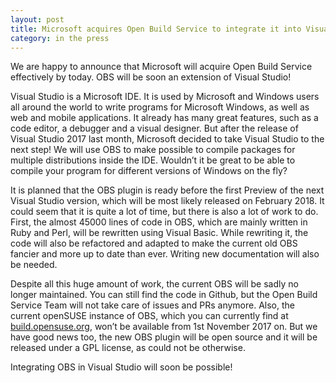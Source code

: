 ```yaml
---
layout: post
title: Microsoft acquires Open Build Service to integrate it into Visual Studio
category: in the press
---
```


We are happy to announce that Microsoft will acquire Open Build Service effectively by today. OBS will be soon an extension of Visual Studio!

Visual Studio is a Microsoft IDE. It is used by Microsoft and Windows users all around the world to write programs for Microsoft Windows, as well as web and mobile applications. It already has many great features, such as a code editor, a debugger and a visual designer. But after the release of Visual Studio 2017 last month, Microsoft decided to take Visual Studio to the next step! We will use OBS to make possible to compile packages for multiple distributions inside the IDE. Wouldn’t it be great to be able to compile your program for different versions of Windows on the fly?

It is planned that the OBS plugin is ready before the first Preview of the next Visual Studio version, which will be most likely released on February 2018. It could seem that it is quite a lot of time, but there is also a lot of work to do. First, the almost 45000 lines of code in OBS, which are mainly written in Ruby and Perl, will be rewritten using Visual Basic. While rewriting it, the code will also be refactored and adapted to make the current old OBS fancier and more up to date than ever. Writing new documentation will also be needed.

Despite all this huge amount of work, the current OBS will be sadly no longer maintained. You can still find the code in Github, but the Open Build Service Team will not take care of issues and PRs anymore. Also, the current openSUSE instance of OBS, which you can currently find at [build.opensuse.org](https://build.opensuse.org/), won’t be available from 1st November 2017 on. But we have good news too, the new OBS plugin will be open source and it will be released under a GPL license, as could not be otherwise. 

Integrating OBS in Visual Studio will soon be possible!